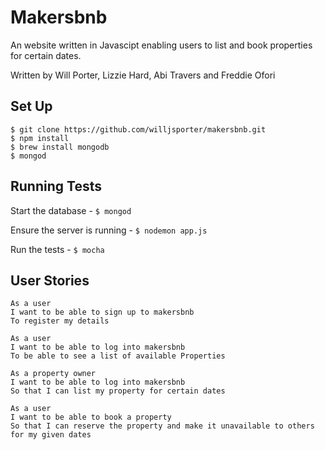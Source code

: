 Makersbnb
============

An website written in Javascipt enabling users to list and book properties for certain dates.

Written by Will Porter, Lizzie Hard, Abi Travers and Freddie Ofori

Set Up
----------
```
$ git clone https://github.com/willjsporter/makersbnb.git
$ npm install
$ brew install mongodb
$ mongod
```

Running Tests
----------
Start the database - `$ mongod`

Ensure the server is running - `$ nodemon app.js`

Run the tests - `$ mocha`

User Stories
-----------

```
As a user
I want to be able to sign up to makersbnb
To register my details
```
```
As a user
I want to be able to log into makersbnb
To be able to see a list of available Properties
```
```
As a property owner
I want to be able to log into makersbnb
So that I can list my property for certain dates
```
```
As a user
I want to be able to book a property
So that I can reserve the property and make it unavailable to others for my given dates
```

